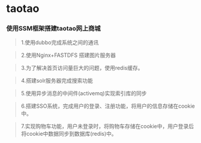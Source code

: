 # taotao
### 使用SSM框架搭建taotao网上商城

>1.使用dubbo完成系统之间的通讯

>2.使用Nginx+FASTDFS 搭建图片服务器

>3.为了解决首页访问量巨大的问题，使用redis缓存。

>4.搭建solr服务器完成搜索功能

>5.使用异步消息的中间件(activemq)实现索引库的同步

>6.搭建SSO系统，完成用户的登录、注册功能，将用户的信息存储在cookie中。

>7.实现购物车功能，用户未登录时，将购物车存储在cookie中，用户登录后将cookie中数据同步到数据库(redis)中。